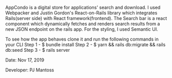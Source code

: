 AppCondo is a digital store for applications' search and download. I used Webpacker and Justin Gordon's React-on-Rails library which integrates Rails(server side) with React framework(frontend). The Search bar is a react component which dynamically fetches and renders search results from a new JSON endpoint on the rails app. For the styling, I used Semantic UI.

To see how the app behaves clone it and run the following commands in your CLI
Step 1 - $ bundle install
Step 2 - $ yarn && rails db:migrate && rails db:seed
Step 3 - $ rails server

Date: Nov 17, 2019

Developer: PJ Mantoss